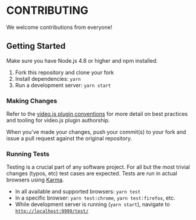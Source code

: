 # CONTRIBUTING

We welcome contributions from everyone!

## Getting Started

Make sure you have Node.js 4.8 or higher and npm installed.

1. Fork this repository and clone your fork
1. Install dependencies: `yarn`
1. Run a development server: `yarn start`

### Making Changes

Refer to the [video.js plugin conventions][conventions] for more detail on best practices and tooling for video.js plugin authorship.

When you've made your changes, push your commit(s) to your fork and issue a pull request against the original repository.

### Running Tests

Testing is a crucial part of any software project. For all but the most trivial changes (typos, etc) test cases are expected. Tests are run in actual browsers using [Karma][karma].

- In all available and supported browsers: `yarn test`
- In a specific browser: `yarn test:chrome`, `yarn test:firefox`, etc.
- While development server is running (`yarn start`), navigate to [`http://localhost:9999/test/`][local]


[karma]: http://karma-runner.github.io/
[local]: http://localhost:9999/test/
[conventions]: https://github.com/videojs/generator-videojs-plugin/blob/master/docs/conventions.md
